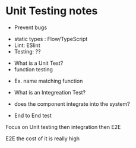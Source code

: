 # Unit Testing notes

- Prevent bugs 
* static types : Flow/TypeScript
* Lint: ESlint
* Testing: ??

- What is a Unit Test?
- function testing 
* Ex. name matching function

- What is an Integreation Test?
* does the component integrate into the system?

- End to End test

Focus on Unit testing then integration then E2E

E2E the cost of it is really high

